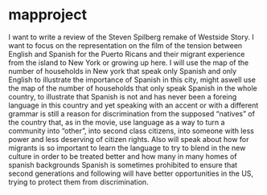 # mapproject


I want to write a review of the Steven Spilberg remake of Westside Story. I want to focus on the representation on the film of the tension between English and Spanish for the Puerto Ricans and their migrant experience from the island to New York or growing up here. I will use the map of the number of households in New york that speak only Spanish and only English to illustrate the importance of Spanish in this city, might aswell use the map of the number of households that only speak Spanish in the whole country, to illustrate that Spanish is not and has never been a foreing language in this country and yet speaking with an accent or with a different grammar is still a reason for discrimination from the supposed “natives” of the country that, as in the movie, use language as a way to turn a community into “other”, into second class citizens, into someone with less power and less deserving of citizen rights. Also will speak about how for migrants is so important to learn the language to try to blend in the new culture in order to be treated better and how many in many homes of spanish backgrounds Spanish is sometimes prohibited to ensure that second generations and following will have better opportunities in the US, trying to protect them from discrimination.  
